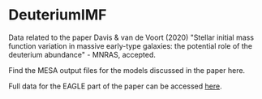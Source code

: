# DeuteriumIMF
Data related to the paper Davis & van de Voort (2020) "Stellar initial mass function variation in massive early-type galaxies: the potential role of the deuterium abundance" - MNRAS, accepted.

Find the MESA output files for the models discussed in the paper here. 

Full data for the EAGLE part of the paper can be accessed [here](http://icc.dur.ac.uk/Eagle/database.php).
